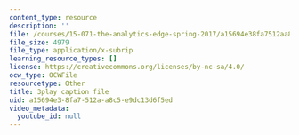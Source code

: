 ```yaml
---
content_type: resource
description: ''
file: /courses/15-071-the-analytics-edge-spring-2017/a15694e38fa7512aa8c5e9dc13d6f5ed_L315IjxyUM.vtt
file_size: 4979
file_type: application/x-subrip
learning_resource_types: []
license: https://creativecommons.org/licenses/by-nc-sa/4.0/
ocw_type: OCWFile
resourcetype: Other
title: 3play caption file
uid: a15694e3-8fa7-512a-a8c5-e9dc13d6f5ed
video_metadata:
  youtube_id: null
---
```

